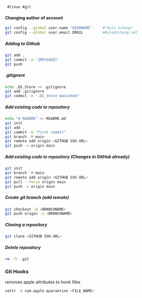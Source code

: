      #linux #git

#### Changing author of account
```bash
git config --global user.name "USERNAME"     #"Kyle Schang"
git config --global user.email EMAIL         #Kyle@schang.net
```


##### Adding to Github
```bash
git add .
git commit -m '{MESSAGE}'
git push
```


##### .gitignore
```bash
echo .DS_Store >> .gitignore
git add .gitignore
git commit -m '.DS_Store banished!'
```

##### Add existing code to repository
```bash
echo "# README" >> README.md
git init
git add .
git commit -m "first commit"
git branch -M main
git remote add origin <GITHUB SSH URL>
git push -u origin main
```

##### Add existing code to repository (Changes in GitHub already)
``` bash
git init
git branch -M main
git remote add origin <GITHUB SSH URL>
git pull --force origin main
git push -u origin main
```

##### Create git branch (add remote)
``` bash
git checkout -B <BRANCHNAME>
git push origin -u <BRANCHNAME>
```
##### Cloning a repository
```bash
git clone <GITHUB SSH URL>
```


##### Delete repository
```bash
rm -fr .git
```


### Git Hooks

removes apple attributes to hook files
```bash
xattr -d com.apple.quarantine <FILE_NAME>
```
